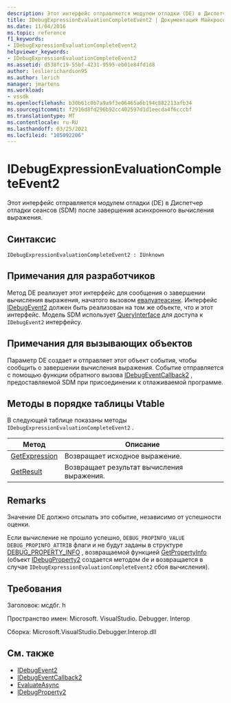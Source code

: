 ```yaml
---
description: Этот интерфейс отправляется модулем отладки (DE) в Диспетчер отладки сеансов (SDM) после завершения асинхронного вычисления выражения.
title: IDebugExpressionEvaluationCompleteEvent2 | Документация Майкрософт
ms.date: 11/04/2016
ms.topic: reference
f1_keywords:
- IDebugExpressionEvaluationCompleteEvent2
helpviewer_keywords:
- IDebugExpressionEvaluationCompleteEvent2
ms.assetid: d538fc19-55bf-4231-9595-eb01e84fd1d8
author: leslierichardson95
ms.author: lerich
manager: jmartens
ms.workload:
- vssdk
ms.openlocfilehash: b30b61c0b7a9a9f3e06465a6b194c882213afb34
ms.sourcegitcommit: f2916d8fd296b92cc402597d1d1eecda4f6cccbf
ms.translationtype: MT
ms.contentlocale: ru-RU
ms.lasthandoff: 03/25/2021
ms.locfileid: "105092206"
---
```

# <a name="idebugexpressionevaluationcompleteevent2"></a>IDebugExpressionEvaluationCompleteEvent2
Этот интерфейс отправляется модулем отладки (DE) в Диспетчер отладки сеансов (SDM) после завершения асинхронного вычисления выражения.

## <a name="syntax"></a>Синтаксис

```
IDebugExpressionEvaluationCompleteEvent2 : IUnknown
```

## <a name="notes-for-implementers"></a>Примечания для разработчиков
 Метод DE реализует этот интерфейс для сообщения о завершении вычисления выражения, начатого вызовом [евалуатеасинк](../../../extensibility/debugger/reference/idebugexpression2-evaluateasync.md). Интерфейс [IDebugEvent2](../../../extensibility/debugger/reference/idebugevent2.md) должен быть реализован на том же объекте, что и этот интерфейс. Модель SDM использует [QueryInterface](/cpp/atl/queryinterface) для доступа к `IDebugEvent2` интерфейсу.

## <a name="notes-for-callers"></a>Примечания для вызывающих объектов
 Параметр DE создает и отправляет этот объект события, чтобы сообщить о завершении вычисления выражения. Событие отправляется с помощью функции обратного вызова [IDebugEventCallback2](../../../extensibility/debugger/reference/idebugeventcallback2.md) , предоставляемой SDM при присоединении к отлаживаемой программе.

## <a name="methods-in-vtable-order"></a>Методы в порядке таблицы Vtable
 В следующей таблице показаны методы `IDebugExpressionEvaluationCompleteEvent2` .

|Метод|Описание|
|------------|-----------------|
|[GetExpression](../../../extensibility/debugger/reference/idebugexpressionevaluationcompleteevent2-getexpression.md)|Возвращает исходное выражение.|
|[GetResult](../../../extensibility/debugger/reference/idebugexpressionevaluationcompleteevent2-getresult.md)|Возвращает результат вычисления выражения.|

## <a name="remarks"></a>Remarks
 Значение DE должно отсылать это событие, независимо от успешности оценки.

 Если вычисление не прошло успешно, `DEBUG_PROPINFO_VALUE` `DEBUG_PROPINFO_ATTRIB` флаги и не будут заданы в структуре [DEBUG_PROPERTY_INFO](../../../extensibility/debugger/reference/debug-property-info.md) , возвращаемой функцией [GetPropertyInfo](../../../extensibility/debugger/reference/idebugproperty2-getpropertyinfo.md) (объект [IDebugProperty2](../../../extensibility/debugger/reference/idebugproperty2.md) создается методом de и возвращается в случае `IDebugExpressionEvaluationCompleteEvent2` сбоя вычисления).

## <a name="requirements"></a>Требования
 Заголовок: мсдбг. h

 Пространство имен: Microsoft. VisualStudio. Debugger. Interop

 Сборка: Microsoft.VisualStudio.Debugger.Interop.dll

## <a name="see-also"></a>См. также
- [IDebugEvent2](../../../extensibility/debugger/reference/idebugevent2.md)
- [IDebugEventCallback2](../../../extensibility/debugger/reference/idebugeventcallback2.md)
- [EvaluateAsync](../../../extensibility/debugger/reference/idebugexpression2-evaluateasync.md)
- [IDebugProperty2](../../../extensibility/debugger/reference/idebugproperty2.md)

